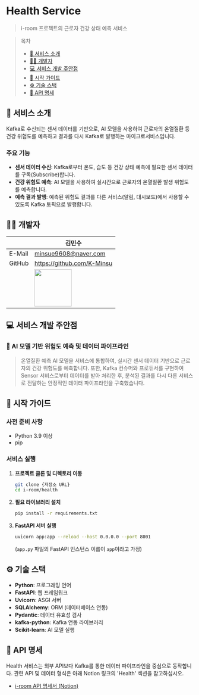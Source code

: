 # Health Service

> i-room 프로젝트의 근로자 건강 상태 예측 서비스

> 목차
> - [📄 서비스 소개](#서비스-소개)
> - [🧑‍💻 개발자](#개발자)
> - [💻 서비스 개발 주안점](#서비스-개발-주안점)
> - [🚀 시작 가이드](#시작-가이드)
> - [⚙️ 기술 스택](#기술-스택)
> - [📡 API 명세](#api-명세)

<a id="서비스-소개"></a>
## 📄 서비스 소개

Kafka로 수신되는 센서 데이터를 기반으로, AI 모델을 사용하여 근로자의 온열질환 등 건강 위험도를 예측하고 결과를 다시 Kafka로 발행하는 마이크로서비스입니다.

### 주요 기능

- **센서 데이터 수신**: Kafka로부터 온도, 습도 등 건강 상태 예측에 필요한 센서 데이터를 구독(Subscribe)합니다.
- **건강 위험도 예측**: AI 모델을 사용하여 실시간으로 근로자의 온열질환 발생 위험도를 예측합니다.
- **예측 결과 발행**: 예측된 위험도 결과를 다른 서비스(알림, 대시보드)에서 사용할 수 있도록 Kafka 토픽으로 발행합니다.

<a id="개발자"></a>
## 🧑‍💻 개발자

|        | 김민수                                                    |
|--------|--------------------------------------------------------|
| E-Mail | minsue9608@naver.com                                   |
| GitHub | https://github.com/K-Minsu                             |
|        | <img src="https://github.com/K-Minsu.png" width=100px> |

<a id="서비스-개발-주안점"></a>
## 💻 서비스 개발 주안점

### 📌 AI 모델 기반 위험도 예측 및 데이터 파이프라인
> 온열질환 예측 AI 모델을 서비스에 통합하여, 실시간 센서 데이터 기반으로 근로자의 건강 위험도를 예측합니다. 또한, Kafka 컨슈머와 프로듀서를 구현하여 Sensor 서비스로부터 데이터를 받아 처리한 후, 분석된 결과를 다시 다른 서비스로 전달하는 안정적인 데이터 파이프라인을 구축했습니다.

<a id="시작-가이드"></a>
## 🚀 시작 가이드

### 사전 준비 사항

- Python 3.9 이상
- pip

### 서비스 실행

1.  **프로젝트 클론 및 디렉토리 이동**
    ```bash
    git clone {저장소 URL}
    cd i-room/health
    ```

2.  **필요 라이브러리 설치**
    ```bash
    pip install -r requirements.txt
    ```

3.  **FastAPI 서버 실행**
    ```bash
    uvicorn app:app --reload --host 0.0.0.0 --port 8001
    ```
    (`app.py` 파일의 FastAPI 인스턴스 이름이 `app`이라고 가정)

<a id="기술-스택"></a>
## ⚙️ 기술 스택

- **Python**: 프로그래밍 언어
- **FastAPI**: 웹 프레임워크
- **Uvicorn**: ASGI 서버
- **SQLAlchemy**: ORM (데이터베이스 연동)
- **Pydantic**: 데이터 유효성 검사
- **kafka-python**: Kafka 연동 라이브러리
- **Scikit-learn**: AI 모델 실행

<a id="api-명세"></a>
## 📡 API 명세

Health 서비스는 외부 API보다 Kafka를 통한 데이터 파이프라인을 중심으로 동작합니다. 관련 API 및 데이터 형식은 아래 Notion 링크의 'Health' 섹션을 참고하십시오.

- [i-room API 명세서 (Notion)](https://disco-mitten-e75.notion.site/API-238f6cd45c7380209227f1f66bddebdd?pvs=73)
